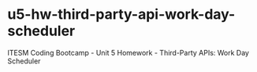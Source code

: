 # u5-hw-third-party-api-work-day-scheduler
ITESM Coding Bootcamp - Unit 5 Homework - Third-Party APIs: Work Day Scheduler
